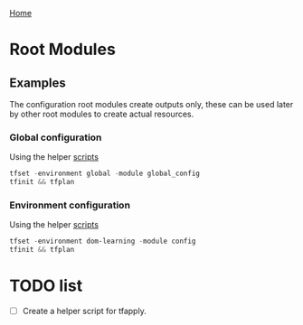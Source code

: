 
[Home](https://github.com/heathen1878/Terraform/blob/main/README.md)
# Root Modules

## Examples

The configuration root modules create outputs only, these can be used later by other root modules to create actual resources.

### Global configuration

Using the helper [scripts](https://github.com/heathen1878/Terraform/blob/main/Scripts/readme.md)
```PowerShell
tfset -environment global -module global_config
tfinit && tfplan
```

### Environment configuration

Using the helper [scripts](https://github.com/heathen1878/Terraform/blob/main/Scripts/readme.md)
```PowerShell
tfset -environment dom-learning -module config
tfinit && tfplan
```

# TODO list 

- [ ] Create a helper script for tfapply.
